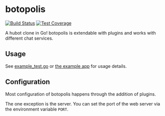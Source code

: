 # botopolis

[![Build Status](https://travis-ci.org/botopolis/bot.svg?branch=master)](https://travis-ci.org/botopolis/bot) [![Test Coverage](https://api.codeclimate.com/v1/badges/b7acc61121363e7405a3/test_coverage)](https://codeclimate.com/github/botopolis/bot/test_coverage)

A hubot clone in Go! botopolis is extendable with plugins and works with different
chat services.

## Usage

See [example_test.go](./example_test.go) or [the example app](./example/) for usage details.

## Configuration

Most configuration of botopolis happens through the addition of plugins.

The one exception is the server. You can set the port of the web server via the
environment variable `PORT`.
